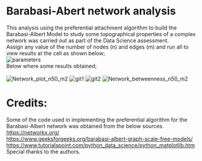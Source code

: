 # Barabasi-Abert network analysis
This analysis using the preferential attachment algorithm to build the Barabasi-Albert Model 
to study some topographical properties of a complex network was carried out as part of the Data Science assessment. 
<br/>
Assign any value of the number of nodes (n) and edges (m) and run all to view results at the cell as shown below;
<br/>
![parameters](https://user-images.githubusercontent.com/106328663/195442005-69a24192-2a29-4c7f-99c3-a37a459a2c1d.jpg)
<br/>
Below where some results obtained;
<br/>
<br/>
![Network_plot_n50_m2](https://user-images.githubusercontent.com/106328663/195438336-a34b4c40-310b-4b4d-9d91-a9c9df1123a0.png)
![git1](https://user-images.githubusercontent.com/106328663/195438411-d36aacaa-9685-46d3-9eb9-125dfe15d170.png)
![git2](https://user-images.githubusercontent.com/106328663/195438447-c6d66665-da70-4b29-850b-49edefc44449.png)
![Network_betweenness_n50_m2](https://user-images.githubusercontent.com/106328663/195438525-4fb783ad-8fd4-456d-9b22-df3badcb8a17.png)



# Credits:
Some of the code used in implementing the preferential algorithm for the Barabasi-Albert network was obtained from the below sources.<br/>
https://networkx.org/<br/>
https://www.geeksforgeeks.org/barabasi-albert-graph-scale-free-models/<br/>
https://www.tutorialspoint.com/python_data_science/python_matplotlib.htm<br/>
Special thanks to the authors.
